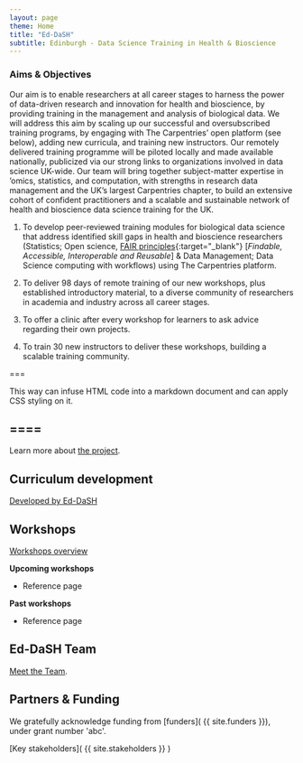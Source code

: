 ```yaml
---
layout: page
theme: Home
title: "Ed-DaSH"
subtitle: Edinburgh - Data Science Training in Health & Bioscience
---  
```



### Aims & Objectives

Our aim is to enable researchers at all career stages to harness the power of data-driven
research and innovation for health and bioscience, by providing training in the management and
analysis of biological data. We will address this aim by scaling up our successful and
oversubscribed training programs, by engaging with The Carpentries’ open platform (see below),
adding new curricula, and training new instructors. Our remotely delivered training programme will
be piloted locally and made available nationally, publicized via our strong links to organizations
involved in data science UK-wide. Our team will bring together subject-matter expertise in ’omics,
statistics, and computation, with strengths in research data management and the UK’s largest
Carpentries chapter, to build an extensive cohort of confident practitioners and a scalable and
sustainable network of health and bioscience data science training for the UK.  


1. To develop peer-reviewed training modules for biological data science that address identified skill
gaps in health and bioscience researchers (Statistics; Open science, [FAIR principles][fair]{:target="_blank"} [_Findable, Accessible, Interoperable and Reusable_] & Data Management; Data Science computing with workflows) using The Carpentries platform.

2. To deliver 98 days of remote training of our new workshops, plus established introductory material,
to a diverse community of researchers in academia and industry across all career stages.

3. To offer a clinic after every workshop for learners to ask advice regarding their own projects.

4. To train 30 new instructors to deliver these workshops, building a scalable training community.

===

<div class="mainblock" id="blockname-firstblock" markdown="1">
This way can infuse HTML code into a markdown document and can apply CSS styling on it.
</div>

====
---

Learn more about [the project](project_overview.md).


## Curriculum development

[Developed by Ed-DaSH](curricula_overview.md)   


## Workshops
[Workshops overview](workshops.md)

**Upcoming workshops**

* Reference page

**Past workshops**

* Reference page


## Ed-DaSH Team

[Meet the Team](ed_dash_team.md).


## Partners & Funding

We gratefully acknowledge funding from [funders]( {{ site.funders }}), under grant number 'abc'.  

[Key stakeholders](  {{ site.stakeholders }} )




[fair]: https://www.nature.com/articles/sdata201618
